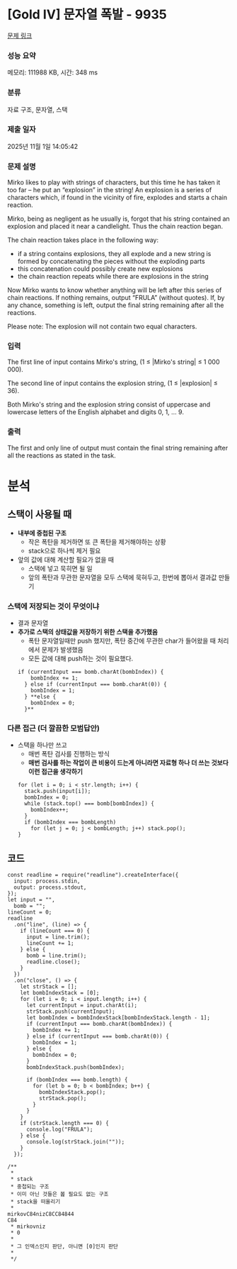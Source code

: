 # **[Gold IV] 문자열 폭발 - 9935**

[문제 링크](https://www.acmicpc.net/problem/9935)

### **성능 요약**

메모리: 111988 KB, 시간: 348 ms

### **분류**

자료 구조, 문자열, 스택

### **제출 일자**

2025년 11월 1일 14:05:42

### **문제 설명**

Mirko likes to play with strings of characters, but this time he has taken it too far – he put an “explosion” in the string! An explosion is a series of characters which, if found in the vicinity of fire, explodes and starts a chain reaction.

Mirko, being as negligent as he usually is, forgot that his string contained an explosion and placed it near a candlelight. Thus the chain reaction began.

The chain reaction takes place in the following way:

- if a string contains explosions, they all explode and a new string is formed by concatenating the pieces without the exploding parts
- this concatenation could possibly create new explosions
- the chain reaction repeats while there are explosions in the string

Now Mirko wants to know whether anything will be left after this series of chain reactions. If nothing remains, output “FRULA” (without quotes). If, by any chance, something is left, output the final string remaining after all the reactions.

Please note: The explosion will not contain two equal characters.

### **입력**

The first line of input contains Mirko's string, (1 ≤ |Mirko's string| ≤ 1 000 000).

The second line of input contains the explosion string, (1 ≤ |explosion| ≤ 36).

Both Mirko's string and the explosion string consist of uppercase and lowercase letters of the English alphabet and digits 0, 1, … 9.

### **출력**

The first and only line of output must contain the final string remaining after all the reactions as stated in the task.

# 분석

## 스택이 사용될 때

- **내부에 중첩된 구조**
  - 작은 폭탄을 제거하면 또 큰 폭탄을 제거해야하는 상황
  - stack으로 하나씩 제거 필요
- 앞의 값에 대해 계산할 필요가 없을 때
  - 스택에 넣고 묵히면 될 일
  - 앞의 폭탄과 무관한 문자열을 모두 스택에 묵혀두고, 한번에 뽑아서 결과값 만들기

### 스택에 저장되는 것이 무엇이냐

- 결과 문자열
- **추가로 스택의 상태값을 저장하기 위한 스택을 추가했음**
  - 폭탄 문자열일때만 push 했지만, 폭탄 중간에 무관한 char가 들어왔을 때 처리에서 문제가 발생했음
  - 모든 값에 대해 push하는 것이 필요했다.
  ```tsx
  if (currentInput === bomb.charAt(bombIndex)) {
      bombIndex += 1;
    } else if (currentInput === bomb.charAt(0)) {
      bombIndex = 1;
    } **else {
      bombIndex = 0;
    }**
  ```

### 다른 접근 (더 깔끔한 모범답안)

- 스택을 하나만 쓰고
  - 매번 폭탄 검사를 진행하는 방식
  - **매번 검사를 하는 작업이 큰 비용이 드는게 아니라면 자료형 하나 더 쓰는 것보다 이런 접근을 생각하기**
  ```tsx
  for (let i = 0; i < str.length; i++) {
    stack.push(input[i]);
    bombIndex = 0;
    while (stack.top() === bomb[bombIndex]) {
      bombIndex++;
    }
    if (bombIndex === bombLength)
      for (let j = 0; j < bombLength; j++) stack.pop();
  }
  ```

## 코드

```tsx
const readline = require("readline").createInterface({
  input: process.stdin,
  output: process.stdout,
});
let input = "",
  bomb = "";
lineCount = 0;
readline
  .on("line", (line) => {
    if (lineCount === 0) {
      input = line.trim();
      lineCount += 1;
    } else {
      bomb = line.trim();
      readline.close();
    }
  })
  .on("close", () => {
    let strStack = [];
    let bombIndexStack = [0];
    for (let i = 0; i < input.length; i++) {
      let currentInput = input.charAt(i);
      strStack.push(currentInput);
      let bombIndex = bombIndexStack[bombIndexStack.length - 1];
      if (currentInput === bomb.charAt(bombIndex)) {
        bombIndex += 1;
      } else if (currentInput === bomb.charAt(0)) {
        bombIndex = 1;
      } else {
        bombIndex = 0;
      }
      bombIndexStack.push(bombIndex);

      if (bombIndex === bomb.length) {
        for (let b = 0; b < bombIndex; b++) {
          bombIndexStack.pop();
          strStack.pop();
        }
      }
    }
    if (strStack.length === 0) {
      console.log("FRULA");
    } else {
      console.log(strStack.join(""));
    }
  });

/**
 *
 * stack
 * 중첩되는 구조
 * 이미 아닌 것들은 봂 필요도 없는 구조
 * stack을 떠올리기
 *
mirkovC84nizC8CC84844
C84
 * mirkovniz
 * 0
 *
 * 그 인덱스인지 판단, 아니면 [0]인지 판단
 *
 */
```
